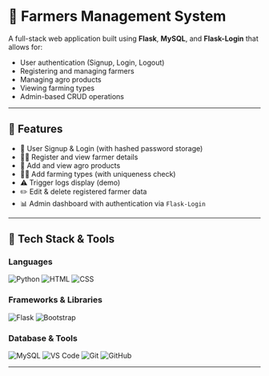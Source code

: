 # 🌾 Farmers Management System

A full-stack web application built using **Flask**, **MySQL**, and **Flask-Login** that allows for:
- User authentication (Signup, Login, Logout)
- Registering and managing farmers
- Managing agro products
- Viewing farming types
- Admin-based CRUD operations

---

## 📌 Features

- 🔐 User Signup & Login (with hashed password storage)
- 👨‍🌾 Register and view farmer details
- 🧺 Add and view agro products
- 🧑‍🌾 Add farming types (with uniqueness check)
- ⚠️ Trigger logs display (demo)
- ✏️ Edit & delete registered farmer data
- 📊 Admin dashboard with authentication via `Flask-Login`

---

## 🧰 Tech Stack & Tools

### Languages
![Python](https://skillicons.dev/icons?i=python)
![HTML](https://skillicons.dev/icons?i=html)
![CSS](https://skillicons.dev/icons?i=css)

### Frameworks & Libraries
![Flask](https://skillicons.dev/icons?i=flask)
![Bootstrap](https://skillicons.dev/icons?i=bootstrap)

### Database & Tools
![MySQL](https://skillicons.dev/icons?i=mysql)
![VS Code](https://skillicons.dev/icons?i=vscode)
![Git](https://skillicons.dev/icons?i=git)
![GitHub](https://skillicons.dev/icons?i=github)

---


